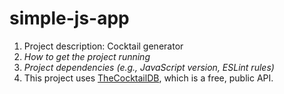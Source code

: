 # simple-js-app

1. Project description: Cocktail generator
2. _How to get the project running_
3. _Project dependencies (e.g., JavaScript version, ESLint rules)_
4. This project uses [TheCocktailDB](https://www.thecocktaildb.com/), which is a free, public API. 
